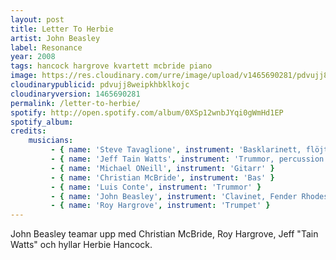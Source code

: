 ```yaml
---
layout: post
title: Letter To Herbie
artist: John Beasley
label: Resonance
year: 2008
tags: hancock hargrove kvartett mcbride piano
image: https://res.cloudinary.com/urre/image/upload/v1465690281/pdvujj8weipkhbklkojc.jpg
cloudinarypublicid: pdvujj8weipkhbklkojc
cloudinaryversion: 1465690281
permalink: /letter-to-herbie/
spotify: http://open.spotify.com/album/0XSp12wnbJYqi0gWmHd1EP
spotify_album: 
credits:
    musicians:
         - { name: 'Steve Tavaglione', instrument: 'Basklarinett, flöjt' }
         - { name: 'Jeff Tain Watts', instrument: 'Trummor, percussion' }
         - { name: 'Michael ONeill', instrument: 'Gitarr' }
         - { name: 'Christian McBride', instrument: 'Bas' }
         - { name: 'Luis Conte', instrument: 'Trummor' }
         - { name: 'John Beasley', instrument: 'Clavinet, Fender Rhodes, Piano, Piano, Synthesizer' }
         - { name: 'Roy Hargrove', instrument: 'Trumpet' }
---
```


John Beasley teamar upp med Christian McBride, Roy Hargrove, Jeff "Tain Watts" och hyllar Herbie Hancock.